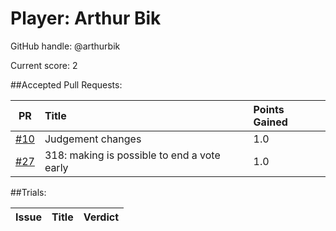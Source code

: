 # Player: Arthur Bik

GitHub handle: @arthurbik

Current score: 2

##Accepted Pull Requests:

| PR  | Title | Points Gained|
| --- |:-----|:------------|
| [#10](https://github.com/pimotte/nomic/pull/10) | Judgement changes | 1.0 |
| [#27](https://github.com/pimotte/nomic/pull/27) | 318: making is possible to end a vote early | 1.0 |



##Trials:

| Issue | Title | Verdict|
| ----- |:-----|:------|

